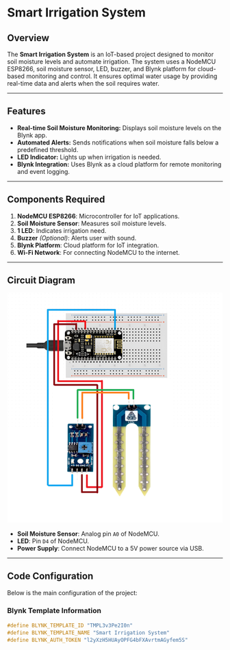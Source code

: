 # Smart Irrigation System

## Overview
The **Smart Irrigation System** is an IoT-based project designed to monitor soil moisture levels and automate irrigation. The system uses a NodeMCU ESP8266, soil moisture sensor, LED, buzzer, and Blynk platform for cloud-based monitoring and control. It ensures optimal water usage by providing real-time data and alerts when the soil requires water.

---

## Features
- **Real-time Soil Moisture Monitoring:** Displays soil moisture levels on the Blynk app.
- **Automated Alerts:** Sends notifications when soil moisture falls below a predefined threshold.
- **LED Indicator:** Lights up when irrigation is needed.
- **Blynk Integration:** Uses Blynk as a cloud platform for remote monitoring and event logging.

---

## Components Required
1. **NodeMCU ESP8266**: Microcontroller for IoT applications.
2. **Soil Moisture Sensor**: Measures soil moisture levels.
3. **1 LED**: Indicates irrigation need.
4. **Buzzer** *(Optional)*: Alerts user with sound.
5. **Blynk Platform**: Cloud platform for IoT integration.
6. **Wi-Fi Network**: For connecting NodeMCU to the internet.

---

## Circuit Diagram
![CircuitDiagram](./circuit.png)
- **Soil Moisture Sensor**: Analog pin `A0` of NodeMCU.
- **LED**: Pin `D4` of NodeMCU.
- **Power Supply**: Connect NodeMCU to a 5V power source via USB.

---

## Code Configuration
Below is the main configuration of the project:

### Blynk Template Information
```cpp
#define BLYNK_TEMPLATE_ID "TMPL3v3Pe2I0n"
#define BLYNK_TEMPLATE_NAME "Smart Irrigation System"
#define BLYNK_AUTH_TOKEN "l2yXzH5HUAyOPFG4bFXAvrtmAGyfem5S"
